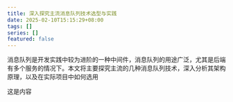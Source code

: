 ```yaml
---
title: 深入探究主流消息队列技术选型与实践
date: 2025-02-10T15:15:29+08:00
tags: []
series: []
featured: false
---
```


消息队列是开发实践中较为进阶的一种中间件，消息队列的用途广泛，尤其是后端有多个服务的情况下。本文将主要探究主流的几种消息队列技术，深入分析其架构原理，以及在实际项目中如何选用

<!--more-->

这是内容

